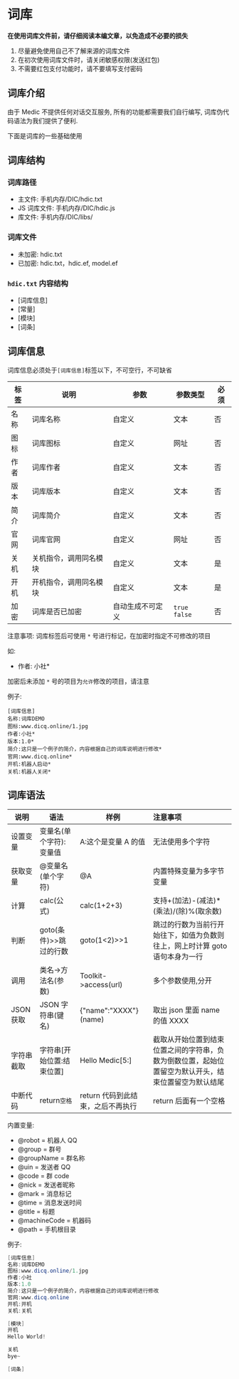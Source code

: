 # 词库

**在使用词库文件前，请仔细阅读本编文章，以免造成不必要的损失**

1. 尽量避免使用自己不了解来源的词库文件
2. 在初次使用词库文件时，请关闭敏感权限(发送红包)
3. 不需要红包支付功能时，请不要填写支付密码

## 词库介绍

由于 Medic 不提供任何对话交互服务, 所有的功能都需要我们自行编写, 词库伪代码语法为我们提供了便利.

下面是词库的一些基础使用

## 词库结构

### 词库路径

- 主文件: 手机内存/DIC/hdic.txt
- JS 词库文件: 手机内存/DIC/hdic.js
- 库文件: 手机内存/DIC/libs/

### 词库文件

- 未加密: hdic.txt
- 已加密: hdic.txt，hdic.ef, model.ef

### `hdic.txt` 内容结构

- [词库信息]
- [常量]
- [模块]
- [词条]

## 词库信息

词库信息必须处于`[词库信息]`标签以下，不可空行，不可缺省

| 标签 | 说明                   | 参数             | 参数类型       | 必须 |
| ---- | ---------------------- | ---------------- | -------------- | ---- |
| 名称 | 词库名称               | 自定义           | 文本           | 否   |
| 图标 | 词库图标               | 自定义           | 网址           | 否   |
| 作者 | 词库作者               | 自定义           | 文本           | 否   |
| 版本 | 词库版本               | 自定义           | 文本           | 否   |
| 简介 | 词库简介               | 自定义           | 文本           | 否   |
| 官网 | 词库官网               | 自定义           | 网址           | 否   |
| 关机 | 关机指令，调用同名模块 | 自定义           | 文本           | 是   |
| 开机 | 开机指令，调用同名模块 | 自定义           | 文本           | 是   |
| 加密 | 词库是否已加密         | 自动生成不可定义 | `true` `false` | 否   |

注意事项: 词库标签后可使用 `*` 号进行标记，在加密时指定不可修改的项目

如:

- 作者: 小社\*

加密后未添加 `*` 号的项目为`允许`修改的项目，请注意

例子:

```
[词库信息]
名称:词库DEMO
图标:www.dicq.online/1.jpg
作者:小社*
版本:1.0*
简介:这只是一个例子的简介，内容根据自己的词库说明进行修改*
官网:www.dicq.online*
开机:机器人启动*
关机:机器人关闭*
```

## 词库语法

| 说明       | 语法                      | 样例                              | 注意事项                                                                                             |
| ---------- | ------------------------- | --------------------------------- | :--------------------------------------------------------------------------------------------------- |
| 设置变量   | 变量名(单个字符):变量值   | A:这个是变量 A 的值               | 无法使用多个字符                                                                                     |
| 获取变量   | @变量名(单个字符)         | @A                                | 内置特殊变量为多字节变量                                                                             |
| 计算       | calc(公式)                | calc(1+2+3)                       | 支持+(加法)-(减法)\*(乘法)/(除)%(取余数)                                                             |
| 判断       | goto(条件)>>跳过的行数    | goto(1<2)>>1                      | 跳过的行数为当前行开始往下，如值为负数则往上，网上时计算 goto 语句本身为一行                         |
| 调用       | 类名->方法名(参数)        | Toolkit->access(url)              | 多个参数使用\,分开                                                                                   |
| JSON 获取  | JSON 字符串(键名)         | {"name":"XXXX"}(name)             | 取出 json 里面 name 的值 XXXX                                                                        |
| 字符串截取 | 字符串[开始位置:结束位置] | Hello Medic[5:]                   | 截取从开始位置到结束位置之间的字符串，负数为倒数位置，起始位置留空为默认开头，结束位置留空为默认结尾 |
| 中断代码   | return`空格`              | return 代码到此结束，之后不再执行 | return 后面有一个空格                                                                                |

内置变量:

- @robot = 机器人 QQ
- @group = 群号
- @groupName = 群名称
- @uin = 发送者 QQ
- @code = 群 code
- @nick = 发送者昵称
- @mark = 消息标记
- @time = 消息发送时间
- @title = 标题
- @machineCode = 机器码
- @path = 手机根目录

例子:

```java title="hdic.txt"
[词库信息]
名称:词库DEMO
图标:www.dicq.online/1.jpg
作者:小社
版本:1.0
简介:这只是一个例子的简介，内容根据自己的词库说明进行修改
官网:www.dicq.online
开机:开机
关机:关机

[模块]
开机
Hello World!

关机
bye~

[词条]
```
